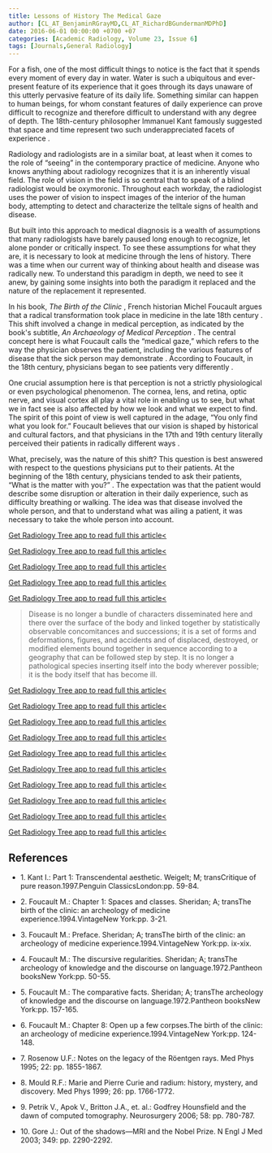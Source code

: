 ```yaml
---
title: Lessons of History The Medical Gaze
author: [CL_AT_BenjaminRGrayMD,CL_AT_RichardBGundermanMDPhD]
date: 2016-06-01 00:00:00 +0700 +07
categories: [Academic Radiology, Volume 23, Issue 6]
tags: [Journals,General Radiology]
---
```

For a fish, one of the most difficult things to notice is the fact that it spends every moment of every day in water. Water is such a ubiquitous and ever-present feature of its experience that it goes through its days unaware of this utterly pervasive feature of its daily life. Something similar can happen to human beings, for whom constant features of daily experience can prove difficult to recognize and therefore difficult to understand with any degree of depth. The 18th-century philosopher Immanuel Kant famously suggested that space and time represent two such underappreciated facets of experience .

Radiology and radiologists are in a similar boat, at least when it comes to the role of “seeing” in the contemporary practice of medicine. Anyone who knows anything about radiology recognizes that it is an inherently visual field. The role of vision in the field is so central that to speak of a blind radiologist would be oxymoronic. Throughout each workday, the radiologist uses the power of vision to inspect images of the interior of the human body, attempting to detect and characterize the telltale signs of health and disease.

But built into this approach to medical diagnosis is a wealth of assumptions that many radiologists have barely paused long enough to recognize, let alone ponder or critically inspect. To see these assumptions for what they are, it is necessary to look at medicine through the lens of history. There was a time when our current way of thinking about health and disease was radically new. To understand this paradigm in depth, we need to see it anew, by gaining some insights into both the paradigm it replaced and the nature of the replacement it represented.

In his book, _The Birth of the Clinic_ , French historian Michel Foucault argues that a radical transformation took place in medicine in the late 18th century . This shift involved a change in medical perception, as indicated by the book's subtitle, _An Archaeology of Medical Perception_ . The central concept here is what Foucault calls the “medical gaze,” which refers to the way the physician observes the patient, including the various features of disease that the sick person may demonstrate . According to Foucault, in the 18th century, physicians began to see patients very differently .

One crucial assumption here is that perception is not a strictly physiological or even psychological phenomenon. The cornea, lens, and retina, optic nerve, and visual cortex all play a vital role in enabling us to see, but what we in fact see is also affected by how we look and what we expect to find. The spirit of this point of view is well captured in the adage, “You only find what you look for.” Foucault believes that our vision is shaped by historical and cultural factors, and that physicians in the 17th and 19th century literally perceived their patients in radically different ways .

What, precisely, was the nature of this shift? This question is best answered with respect to the questions physicians put to their patients. At the beginning of the 18th century, physicians tended to ask their patients, “What is the matter with you?” . The expectation was that the patient would describe some disruption or alteration in their daily experience, such as difficulty breathing or walking. The idea was that disease involved the whole person, and that to understand what was ailing a patient, it was necessary to take the whole person into account.

[Get Radiology Tree app to read full this article<](https://clinicalpub.com/app)

[Get Radiology Tree app to read full this article<](https://clinicalpub.com/app)

[Get Radiology Tree app to read full this article<](https://clinicalpub.com/app)

[Get Radiology Tree app to read full this article<](https://clinicalpub.com/app)

[Get Radiology Tree app to read full this article<](https://clinicalpub.com/app)

> Disease is no longer a bundle of characters disseminated here and there over the surface of the body and linked together by statistically observable concomitances and successions; it is a set of forms and deformations, figures, and accidents and of displaced, destroyed, or modified elements bound together in sequence according to a geography that can be followed step by step. It is no longer a pathological species inserting itself into the body wherever possible; it is the body itself that has become ill.

[Get Radiology Tree app to read full this article<](https://clinicalpub.com/app)

[Get Radiology Tree app to read full this article<](https://clinicalpub.com/app)

[Get Radiology Tree app to read full this article<](https://clinicalpub.com/app)

[Get Radiology Tree app to read full this article<](https://clinicalpub.com/app)

[Get Radiology Tree app to read full this article<](https://clinicalpub.com/app)

[Get Radiology Tree app to read full this article<](https://clinicalpub.com/app)

[Get Radiology Tree app to read full this article<](https://clinicalpub.com/app)

[Get Radiology Tree app to read full this article<](https://clinicalpub.com/app)

[Get Radiology Tree app to read full this article<](https://clinicalpub.com/app)

[Get Radiology Tree app to read full this article<](https://clinicalpub.com/app)

## References

- 1\. Kant I.: Part 1: Transcendental aesthetic. Weigelt; M; transCritique of pure reason.1997.Penguin ClassicsLondon:pp. 59-84.


- 2\. Foucault M.: Chapter 1: Spaces and classes. Sheridan; A; transThe birth of the clinic: an archeology of medicine experience.1994.VintageNew York:pp. 3-21.


- 3\. Foucault M.: Preface. Sheridan; A; transThe birth of the clinic: an archeology of medicine experience.1994.VintageNew York:pp. ix-xix.


- 4\. Foucault M.: The discursive regularities. Sheridan; A; transThe archeology of knowledge and the discourse on language.1972.Pantheon booksNew York:pp. 50-55.


- 5\. Foucault M.: The comparative facts. Sheridan; A; transThe archeology of knowledge and the discourse on language.1972.Pantheon booksNew York:pp. 157-165.


- 6\. Foucault M.: Chapter 8: Open up a few corpses.The birth of the clinic: an archeology of medicine experience.1994.VintageNew York:pp. 124-148.


- 7\. Rosenow U.F.: Notes on the legacy of the Röentgen rays. Med Phys 1995; 22: pp. 1855-1867.


- 8\. Mould R.F.: Marie and Pierre Curie and radium: history, mystery, and discovery. Med Phys 1999; 26: pp. 1766-1772.


- 9\. Petrik V., Apok V., Britton J.A., et. al.: Godfrey Hounsfield and the dawn of computed tomography. Neurosurgery 2006; 58: pp. 780-787.


- 10\. Gore J.: Out of the shadows—MRI and the Nobel Prize. N Engl J Med 2003; 349: pp. 2290-2292.